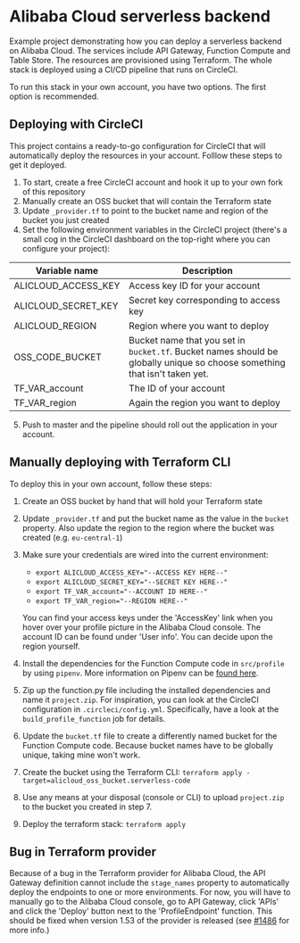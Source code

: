 # Alibaba Cloud serverless backend

Example project demonstrating how you can deploy a serverless backend on Alibaba Cloud. The services include API Gateway, Function Compute and Table Store. The resources are provisioned using Terraform. The whole stack is deployed using a CI/CD pipeline that runs on CircleCI.

To run this stack in your own account, you have two options. The first option is recommended.

## Deploying with CircleCI

This project contains a ready-to-go configuration for CircleCI that will automatically deploy the resources in your account. Folllow these steps to get it deployed.

1. To start, create a free CircleCI account and hook it up to your own fork of this repository
2. Manually create an OSS bucket that will contain the Terraform state
3. Update `_provider.tf` to point to the bucket name and region of the bucket you just created
4. Set the following environment variables in the CircleCI project (there's a small cog in the CircleCI dashboard on the top-right where you can configure your project):

| Variable name       | Description                                                                                                               |
| ------------------- | ------------------------------------------------------------------------------------------------------------------------- |
| ALICLOUD_ACCESS_KEY | Access key ID for your account                                                                                            |
| ALICLOUD_SECRET_KEY | Secret key corresponding to access key                                                                                    |
| ALICLOUD_REGION     | Region where you want to deploy                                                                                           |
| OSS_CODE_BUCKET     | Bucket name that you set in `bucket.tf`. Bucket names should be globally unique so choose something that isn't taken yet. |
| TF_VAR_account      | The ID of your account                                                                                                    |
| TF_VAR_region       | Again the region you want to deploy                                                                                       |

5. Push to master and the pipeline should roll out the application in your account.

## Manually deploying with Terraform CLI

To deploy this in your own account, follow these steps:

1. Create an OSS bucket by hand that will hold your Terraform state
2. Update `_provider.tf` and put the bucket name as the value in the `bucket` property. Also update the region to the region where the bucket was created (e.g. `eu-central-1`)
3. Make sure your credentials are wired into the current environment:

   - `export ALICLOUD_ACCESS_KEY="--ACCESS KEY HERE--"`
   - `export ALICLOUD_SECRET_KEY="--SECRET KEY HERE--"`
   - `export TF_VAR_account="--ACCOUNT ID HERE--"`
   - `export TF_VAR_region="--REGION HERE--"`

   You can find your access keys under the 'AccessKey' link when you hover over your profile picture in the Alibaba Cloud console. The account ID can be found under 'User info'. You can decide upon the region yourself.

4. Install the dependencies for the Function Compute code in `src/profile` by using `pipenv`. More information on Pipenv can be [found here](https://docs.pipenv.org/en/latest/).
5. Zip up the function.py file including the installed dependencies and name it `project.zip`. For inspiration, you can look at the CircleCI configuration in `.circleci/config.yml`. Specifically, have a look at the `build_profile_function` job for details.
6. Update the `bucket.tf` file to create a differently named bucket for the Function Compute code. Because bucket names have to be globally unique, taking mine won't work.
7. Create the bucket using the Terraform CLI: `terraform apply -target=alicloud_oss_bucket.serverless-code`
8. Use any means at your disposal (console or CLI) to upload `project.zip` to the bucket you created in step 7.
9. Deploy the terraform stack: `terraform apply`

## Bug in Terraform provider

Because of a bug in the Terraform provider for Alibaba Cloud, the API Gateway definition cannot include the `stage_names` property to automatically deploy the endpoints to one or more environments. For now, you will have to manually go to the Alibaba Cloud console, go to API Gateway, click 'APIs' and click the 'Deploy' button next to the 'ProfileEndpoint' function. This should be fixed when version 1.53 of the provider is released (see [#1486](https://github.com/terraform-providers/terraform-provider-alicloud/pull/1486) for more info.)
